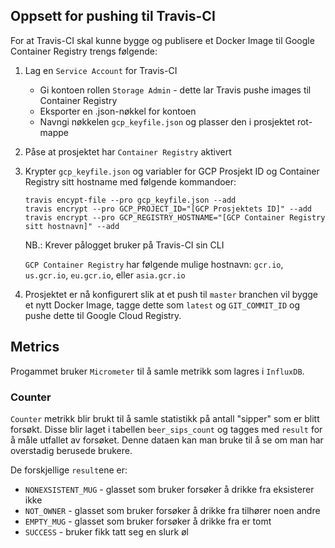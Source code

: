 ## Oppsett for pushing til Travis-CI
For at Travis-CI skal kunne bygge og publisere et Docker Image til Google Container Registry trengs følgende:
1. Lag en `Service Account` for Travis-CI
    * Gi kontoen rollen `Storage Admin` - dette lar Travis pushe images til Container Registry
    * Eksporter en .json-nøkkel for kontoen
    * Navngi nøkkelen `gcp_keyfile.json` og plasser den i prosjektet rot-mappe
2. Påse at prosjektet har `Container Registry` aktivert
3. Krypter `gcp_keyfile.json` og variabler for GCP Prosjekt ID og Container Registry sitt hostname med følgende kommandoer:
    ```
    travis encypt-file --pro gcp_keyfile.json --add
    travis encrypt --pro GCP_PROJECT_ID="[GCP Prosjektets ID]" --add
    travis encrypt --pro GCP_REGISTRY_HOSTNAME="[GCP Container Registry sitt hostnavn]" --add
    ```
   NB.: Krever pålogget bruker på Travis-CI sin CLI
   
   `GCP Container Registry` har følgende mulige hostnavn: `gcr.io`, `us.gcr.io`, `eu.gcr.io`, eller `asia.gcr.io`
   
4. Prosjektet er nå konfigurert slik at et push til `master` branchen vil bygge et nytt Docker Image, tagge dette som `latest` og `GIT_COMMIT_ID` og pushe dette til Google Cloud Registry. 

## Metrics
Progammet bruker `Micrometer` til å samle metrikk som lagres i `InfluxDB`.
### Counter
`Counter` metrikk blir brukt til å samle statistikk på antall "sipper" som er blitt forsøkt.
Disse blir laget i tabellen `beer_sips_count` og tagges med `result` for å måle utfallet av forsøket. Denne dataen kan man bruke til å se om man har overstadig berusede brukere.

De forskjellige `result`ene er:
* `NONEXSISTENT_MUG` - glasset som bruker forsøker å drikke fra eksisterer ikke
* `NOT_OWNER` - glasset som bruker forsøker å drikke fra tilhører noen andre
* `EMPTY_MUG` - glasset som bruker forsøker å drikke fra er tomt
* `SUCCESS` - bruker fikk tatt seg en slurk øl